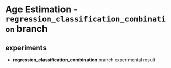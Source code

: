 # Age Estimation - `regression_classification_combination` branch


## experiments

* **regression_classification_combination** branch experimental result